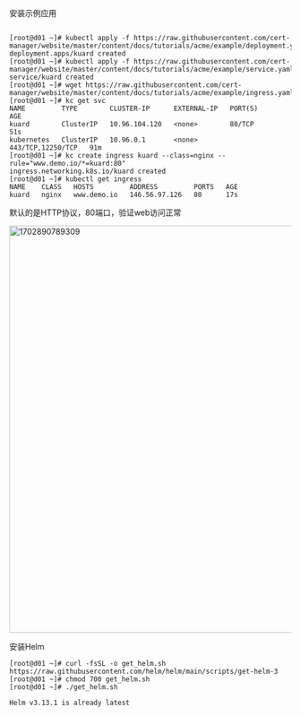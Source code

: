 
安装示例应用

```

[root@d01 ~]# kubectl apply -f https://raw.githubusercontent.com/cert-manager/website/master/content/docs/tutorials/acme/example/deployment.yaml
deployment.apps/kuard created
[root@d01 ~]# kubectl apply -f https://raw.githubusercontent.com/cert-manager/website/master/content/docs/tutorials/acme/example/service.yaml
service/kuard created
[root@d01 ~]# wget https://raw.githubusercontent.com/cert-manager/website/master/content/docs/tutorials/acme/example/ingress.yaml^C
[root@d01 ~]# kc get svc
NAME         TYPE        CLUSTER-IP      EXTERNAL-IP   PORT(S)             AGE
kuard        ClusterIP   10.96.104.120   <none>        80/TCP              51s
kubernetes   ClusterIP   10.96.0.1       <none>        443/TCP,12250/TCP   91m
[root@d01 ~]# kc create ingress kuard --class=nginx --rule="www.demo.io/*=kuard:80"
ingress.networking.k8s.io/kuard created
[root@d01 ~]# kubectl get ingress
NAME    CLASS   HOSTS         ADDRESS         PORTS   AGE
kuard   nginx   www.demo.io   146.56.97.126   80      17s

```

默认的是HTTP协议，80端口，验证web访问正常

<img width="727" alt="1702890789309" src="https://github.com/ERST-CloudNative/OCI-Practice/assets/4653664/93457e87-6573-42a2-9ce9-ad2e91a96d5d">


安装Helm

```
[root@d01 ~]# curl -fsSL -o get_helm.sh https://raw.githubusercontent.com/helm/helm/main/scripts/get-helm-3
[root@d01 ~]# chmod 700 get_helm.sh
[root@d01 ~]# ./get_helm.sh

Helm v3.13.1 is already latest

```









